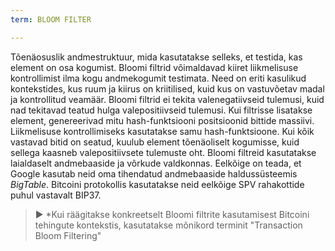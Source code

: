 ```yaml
---
term: BLOOM FILTER

---
```

Tõenäosuslik andmestruktuur, mida kasutatakse selleks, et testida, kas element on osa kogumist. Bloomi filtrid võimaldavad kiiret liikmelisuse kontrollimist ilma kogu andmekogumit testimata. Need on eriti kasulikud kontekstides, kus ruum ja kiirus on kriitilised, kuid kus on vastuvõetav madal ja kontrollitud veamäär. Bloomi filtrid ei tekita valenegatiivseid tulemusi, kuid nad tekitavad teatud hulga valepositiivseid tulemusi. Kui filtrisse lisatakse element, genereerivad mitu hash-funktsiooni positsioonid bittide massiivi. Liikmelisuse kontrollimiseks kasutatakse samu hash-funktsioone. Kui kõik vastavad bitid on seatud, kuulub element tõenäoliselt kogumisse, kuid sellega kaasneb valepositiivsete tulemuste oht. Bloomi filtreid kasutatakse laialdaselt andmebaaside ja võrkude valdkonnas. Eelkõige on teada, et Google kasutab neid oma tihendatud andmebaaside haldussüsteemis *BigTable*. Bitcoini protokollis kasutatakse neid eelkõige SPV rahakottide puhul vastavalt BIP37.

> ► *Kui räägitakse konkreetselt Bloomi filtrite kasutamisest Bitcoini tehingute kontekstis, kasutatakse mõnikord terminit "Transaction Bloom Filtering"